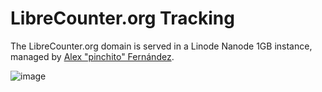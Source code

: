 # LibreCounter.org Tracking

The LibreCounter.org domain is served in a Linode Nanode 1GB instance,
managed by [Alex "pinchito" Fernández](https://pinchito.es/).

![image](https://github.com/alexfernandez/librecounter/assets/876570/a6e629a9-857c-46b2-b50a-ffb084b0320b)

